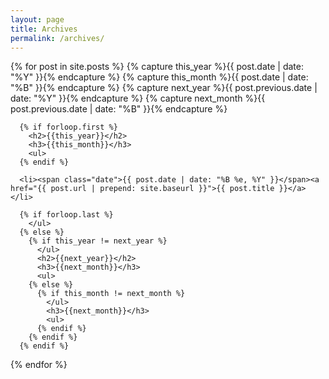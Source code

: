 ```yaml
---
layout: page
title: Archives
permalink: /archives/
---
```


<div class="post">
  <div class="post-archive">
  {% for post in site.posts  %}
      {% capture this_year %}{{ post.date | date: "%Y" }}{% endcapture %}
      {% capture this_month %}{{ post.date | date: "%B" }}{% endcapture %}
      {% capture next_year %}{{ post.previous.date | date: "%Y" }}{% endcapture %}
      {% capture next_month %}{{ post.previous.date | date: "%B" }}{% endcapture %}

      {% if forloop.first %}
        <h2>{{this_year}}</h2>
        <h3>{{this_month}}</h3>
        <ul>
      {% endif %}

      <li><span class="date">{{ post.date | date: "%B %e, %Y" }}</span><a href="{{ post.url | prepend: site.baseurl }}">{{ post.title }}</a></li>

      {% if forloop.last %}
        </ul>
      {% else %}
        {% if this_year != next_year %}
          </ul>
          <h2>{{next_year}}</h2>
          <h3>{{next_month}}</h3>
          <ul>
        {% else %}
          {% if this_month != next_month %}
            </ul>
            <h3>{{next_month}}</h3>
            <ul>
          {% endif %}
        {% endif %}
      {% endif %}
  {% endfor %}
  </div>
</div>
